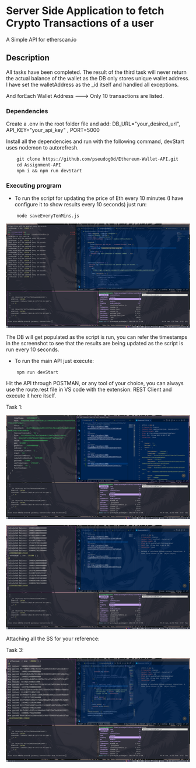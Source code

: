 # Server Side Application to fetch Crypto Transactions of a user

A Simple API for etherscan.io

## Description

All tasks have been completed. The result of the third task will never return the actual balance of the wallet as the DB only stores unique wallet address. I have set the walletAddress as the _id itself and handled all exceptions.

And forEach Wallet Address ---> Only 10 transactions are listed.

### Dependencies

Create a .env in the root folder file and add: DB_URL="your_desired_url", API_KEY="your_api_key" , PORT=5000

Install all the dependencies and run with the following command, devStart uses nodemon to autorefresh.
```
    git clone https://github.com/pseudog0d/Ethereum-Wallet-API.git
    cd Assignment-API
    npm i && npm run devStart
```
### Executing program

- To run the script for updating the price of Eth every 10 minutes (I have configure it to show results every 10 seconds) just run:
```
    node saveEveryTenMins.js
```
![image_2022-08-19-23-34-37](img/image_2022-08-19-23-34-37.png)

The DB will get populated as the script is run, you can refer the timestamps in the screenshot to see that the results are being updated as the script is run every 10 seconds.


- To run the main API just execute:

```
    npm run devStart        
```

Hit the API through POSTMAN, or any tool of your choice, you can always use the route.rest file in VS code with the extension: REST Client and execute it here itself.

Task 1:

![image_2022-08-19-23-40-05](img/image_2022-08-19-23-40-05.png)

![image_2022-08-19-23-37-43](img/image_2022-08-19-23-37-43.png)


Attaching all the SS for your reference:

Task 3: 


![image_2022-08-19-23-44-10](img/image_2022-08-19-23-44-10.png)



